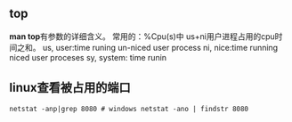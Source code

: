 ## top
 **man top**有参数的详细含义。
 常用的：%Cpu(s)中 us+ni用户进程占用的cpu时间之和。 
 us, user:time runing un-niced user process
 ni, nice:time running niced user proceses
 sy, system: time runin
  

## linux查看被占用的端口
    netstat -anp|grep 8080 # windows netstat -ano | findstr 8080

